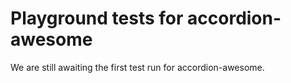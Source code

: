 # Playground tests for accordion-awesome
We are still awaiting the first test run for accordion-awesome.

